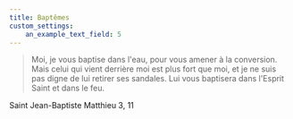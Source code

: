 ```yaml
---
title: Baptêmes
custom_settings:
    an_example_text_field: 5
---
```


> Moi, je vous baptise dans l'eau, pour vous amener à la conversion.
> Mais celui qui vient derrière moi
> est plus fort que moi,
> et je ne suis pas digne
> de lui retirer ses sandales.
> Lui vous baptisera dans l'Esprit Saint
> et dans le feu.

Saint Jean-Baptiste
Matthieu 3, 11